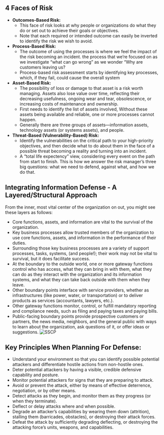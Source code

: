 
## 4 Faces of Risk
  - <b>Outcomes-Based Risk:</b>
    - This face of risk looks at why people or organizations do what they do or set out to achieve their goals or objectives.
    - Note that each required or intended outcome can easily be inverted to identify the risk we wish to avoid. 
  - <b>Process-Based Risk:</b>
    - The outcome of using the processes is where we feel the impact of the risk becoming an incident. the process that we’re focused on as we investigate “what can go wrong” as we wonder “Why are customers leaving us?
    - Process-based risk assessment starts by identifying key processes, which, if they fail, could cause the overall system
  - <b>Asset-Based Risk:</b>
    - The possibility of loss or damage to that asset is a risk worth managing. Assets also lose value over time, reflecting their decreasing usefulness, ongoing wear and tear, obsolescence, or increasing costs of maintenance and ownership.
    - First needs to identify the list of assets involved, Without these assets being available and reliable, one or more processes cannot happen. 
    - Generally there are three groups of assets—information assets, technology assets (or systems assets), and people.
  - <b>Threat-Based (Vulnerability-Based) Risk:</b>
    - Identify the vulnerabilities on the critical path to your high-priority objectives, and then decide what to do about them in the face of a possible threat becoming a reality and turning into an incident.
    - A “total life expectency” view, considering every event on the path from start to finish. This is how we answer the risk manager’s three big questions: what we need to defend, against what, and how we do that.
    
## Integrating Information Defense - A Layered/Structural Approach 
From the inner, most vital center of the organization on out, you might see these layers as follows:
  - Core functions, assets, and information are vital to the survival of the organization.
  - Key business processes allow trusted members of the organization to use core functions, assets, and information in the performance of their duties.
  - Surrounding those key business processes are a variety of support processes, tasks, systems, (and people!); their work may not be vital to survival, but it does facilitate success.
  - At the boundary to the outside world, one or more gateway functions control who has access, what they can bring in with them, what they can do as they interact with the organization and its information systems, and what they can take back outside with them when they leave.
  - Other boundary points interface with service providers, whether as infrastructures (like power, water, or transportation) or to deliver products as services (accountants, lawyers, etc.).
  - Other gateway functions monitor, control, or fulfill mandatory reporting and compliance needs, such as filing and paying taxes and paying bills.
  - Public-facing boundary points provide prospective customers or partners, the news media, neighbors, and the general public with ways to learn about the organization, ask questions of it, or offer ideas or suggestions.
  ![SSCP](https://user-images.githubusercontent.com/111991325/211714601-354ddbd1-8bef-451f-82ae-759ead5f257e.jpg)
## Key Principles When Planning For Defense:
  - Understand your environment so that you can identify possible potential attackers and differentiate hostile actions from non-hostile ones.
  - Deter potential attackers by having a visible, credible defensive capability and posture.
  - Monitor potential attackers for signs that they are preparing to attack.
  - Avoid or prevent the attack, either by means of effective deterrence, negotiation, or by other means.
  - Detect attacks as they begin, and monitor them as they progress (or when they terminate).
  - Deflect or delay attacks where and when possible.
  - Degrade an attacker’s capabilities by wearing them down (attrition), stalling them (barricades, obstacles), or destroying their attack forces.
  - Defeat the attack by sufficiently degrading deflecting, or destroying the attacking force’s units, weapons, and capabilities.
 
